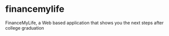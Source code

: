 # financemylife
FinanceMyLife, a Web based application that shows you the next steps after college graduation
